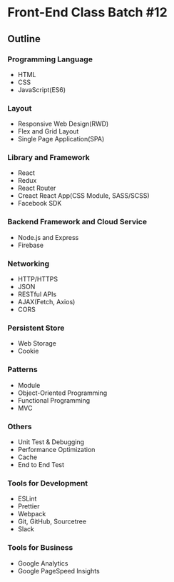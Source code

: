 # Front-End Class Batch #12

## Outline

### Programming Language
- HTML
- CSS
- JavaScript(ES6)

### Layout
- Responsive Web Design(RWD)
- Flex and Grid Layout
- Single Page Application(SPA)

### Library and Framework
- React
- Redux
- React Router
- Creact React App(CSS Module, SASS/SCSS)
- Facebook SDK

### Backend Framework and Cloud Service
- Node.js and Express
- Firebase

### Networking
- HTTP/HTTPS
- JSON
- RESTful APIs
- AJAX(Fetch, Axios)
- CORS

### Persistent Store
- Web Storage
- Cookie

### Patterns
- Module
- Object-Oriented Programming
- Functional Programming
- MVC

### Others
- Unit Test & Debugging
- Performance Optimization
- Cache
- End to End Test

### Tools for Development
- ESLint
- Prettier
- Webpack
- Git, GitHub, Sourcetree
- Slack

### Tools for Business
- Google Analytics
- Google PageSpeed Insights
